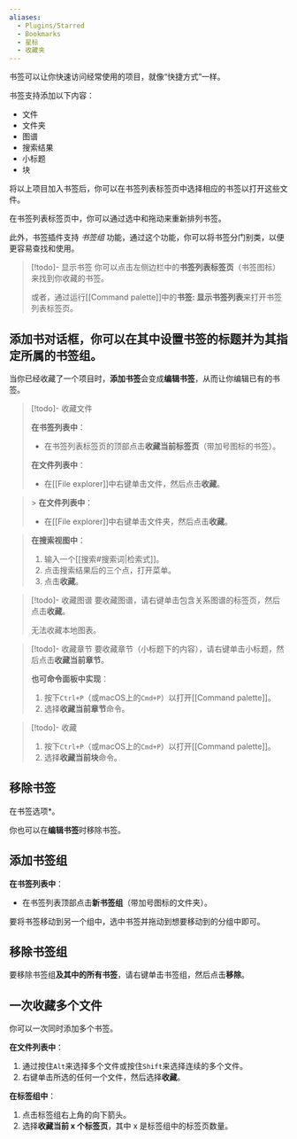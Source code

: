 ```yaml
---
aliases:
  - Plugins/Starred
  - Bookmarks
  - 星标
  - 收藏夹
---
```



书签可以让你快速访问经常使用的项目，就像“快捷方式”一样。

书签支持添加以下内容：

- 文件
- 文件夹
- 图谱
- 搜索结果
- 小标题
- 块

将以上项目加入书签后，你可以在书签列表标签页中选择相应的书签以打开这些文件。

在书签列表标签页中，你可以通过选中和拖动来重新排列书签。

此外，书签插件支持 _书签组_ 功能，通过这个功能，你可以将书签分门别类，以便更容易查找和使用。

> [!todo]- 显示书签
> 你可以点击左侧边栏中的**书签列表标签页**（书签图标）来找到你收藏的书签。
>
> 或者，通过运行[[Command palette]]中的**书签: 显示书签列表**来打开书签列表标签页。

## 添加书[](命令面板.md)对话框，你可以在其中设置书签的标题并为其指定所属的书签组。

当你已经收藏了一个项目时，**添加书签**会变成**编辑书签**，从而让你编辑已有的书签。

> [!todo]- 收藏文件
>
> **在书签列表中**：
>
> - 在书签列表标签页的顶部点击**收藏当前标签页**（带加号图标的书签）。
>
> **在文件列表中**：
>
> - 在[[File explorer]]中右键单击文件，然后点击**收藏**。

> [](文件列表.md)> **在文件列表中**：
>
> - 在[[File explorer]]中右键单击文件夹，然后点击**收藏**。

> [](文件列表.md)
> **在搜索视图中**：
>
> 1. 输入一个[[搜索#搜索词|检索式]]。
> 2. 点击搜索结果后的三个点，打开菜单。
> 3. 点击**收藏**。

> [!todo]- 收藏图谱
> 要收藏图谱，请右键单击包含关系图谱的标签页，然后点击**收藏**。
>
> 无法收藏本地图表。

> [!todo]- 收藏章节
> 要收藏章节（小标题下的内容），请右键单击小标题，然后点击**收藏当前章节**。
>
> **也可命令面板中实现**：
>
> 1. 按下`Ctrl+P`（或macOS上的`Cmd+P`）以打开[[Command palette]]。
> 2. 选择**收藏当前章节**命令。

> [!todo]- 收藏[](命令面板.md)
> 1. 按下`Ctrl+P`（或macOS上的`Cmd+P`）以打开[[Command palette]]。
> 2. 选择**收藏当前块**命令。

## 移除书签

在书签选项[](命令面板.md)*。

你也可以在**编辑书签**时移除书签。

## 添加书签组

**在书签列表中**：
- 在书签列表顶部点击**新书签组**（带加号图标的文件夹）。

要将书签移动到另一个组中，选中书签并拖动到想要移动到的分组中即可。

## 移除书签组

要移除书签组**及其中的所有书签**，请右键单击书签组，然后点击**移除**。

## 一次收藏多个文件

你可以一次同时添加多个书签。

**在文件列表中**：

1. 通过按住`Alt`来选择多个文件或按住`Shift`来选择连续的多个文件。
2. 右键单击所选的任何一个文件，然后选择**收藏**。

**在标签组中**：

1. 点击标签组右上角的向下箭头。
2. 选择**收藏当前 x 个标签页**，其中 x 是标签组中的标签页数量。